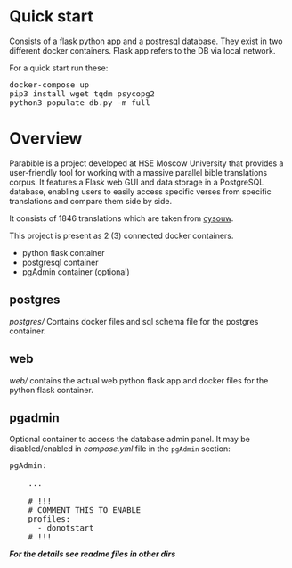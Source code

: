 # Quick start
Consists of a flask python app and a postresql database. They exist in two different docker containers. Flask app refers to the DB via local network.

For a quick start run these:
<pre>
docker-compose up
pip3 install wget tqdm psycopg2
python3 populate_db.py -m full
</pre>

# Overview

Parabible is a project developed at HSE Moscow University that provides a user-friendly tool for working with a massive parallel bible translations corpus. It features a Flask web GUI and data storage in a PostgreSQL database, enabling users to easily access specific verses from specific translations and compare them side by side.

It consists of 1846 translations which are taken from [cysouw](https://github.com/cysouw). 

This project is present as 2 (3) connected docker containers.

 - python flask container
 - postgresql container
 - pgAdmin container (optional)

## postgres
*postgres/* Contains docker files and sql schema file for the postgres container.

## web
*web/* contains the actual web python flask app and docker files for the python flask container.

## pgadmin
Optional container to access the database admin panel. It may be disabled/enabled in *compose.yml* file in the `pgAdmin` section:
<pre>
pgAdmin:

    ...
    
    # !!!
    # COMMENT THIS TO ENABLE
    profiles:
      - donotstart
    # !!!
</pre>

***For the details see readme files in other dirs***
